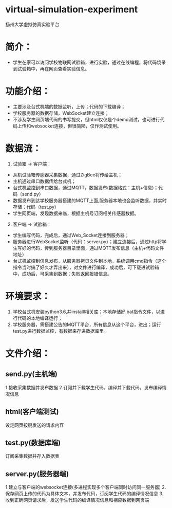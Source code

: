 # virtual-simulation-experiment
扬州大学虚拟仿真实验平台

# 简介：
- 学生在家可以访问学校物联网试验箱，进行实验，通过在线编程，将代码烧录到试验箱中，再在网页查看实验信息。  

# 功能介绍：
- 主要涉及台式机端的数据监听，上传；代码的下载编译；
- 学校服务器的数据存储，WebSocket建立连接；
- 不涉及学生网页端代码的书写提交，但html仅仅是个demo测试，也可进行代码上传和websocket连接，但很简陋，仅作测试使用。

# 数据流：
1. 试验箱 -> 客户端：
- 从机试验箱传感器采集数据，通过ZigBee将传给主机；
- 主机通过串口数据传给台式机；
- 台式机监控到串口数据，通过MQTT，数据发布(数据格式：主机+信息)；代码（send.py）
- 数据发布到达学校服务器搭建的MQTT上面,服务器本地也会监听数据，并实时存储；代码（test.py）
- 学生网页端，发现数据来临，根据主机号订阅相关传感器数据。  

2. 客户端 -> 试验箱：
- 学生编写代码，完成后，通过Web_Socket连接到服务器；
- 服务器进行WebSocket监听（代码：server.py）；建立连接后，通过http将学生写好的代码，传到服务器目录里面，通过MQTT发布信息（主机+代码文件地址）
- 台式机监控到信息发布，从服务器拷贝文件到本地，系统调用cmd指令（这个指令当时搞了好久才弄出来），对文件进行编译，成功后，可下载进试验箱中，成功后，可采集到数据；失败返回报错信息。

# 环境要求：
1. 学校台式机安装python3.6,并installl相关库；本地存储好.bat指令文件，以进行代码的本地编译运行；
2. 学校服务器，需搭建公告的MQTT平台，所有信息从这个平台，进出；运行test.py进行数据监控，有数据来存进数据库里。


# 文件介绍：
## send.py(主机端)
1.接收采集数据并发布数据
2.订阅并下载学生代码，编译并下载代码，发布编译情况信息

## html(客户端测试)
设定网页按键发送的请求内容

## test.py(数据库端)
订阅采集数据并存入数据表

## server.py(服务器端)
1.建立与客户端的websocket连接(多进程实现多个客户端同时访问同一服务器)
2.保存网页上传的代码为具体文本，并发布代码，订阅学生代码的编译情况信息
3.收到正确网页请求后，发送学生代码的编译情况信息和相应数据到网页端

